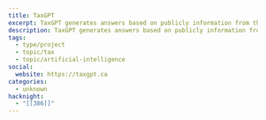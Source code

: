 ```yaml
---
title: TaxGPT
excerpt: TaxGPT generates answers based on publicly information from the Canada Revenue Agency website.
description: TaxGPT generates answers based on publicly information from the Canada Revenue Agency website. It uses the ChatGPT’s AI model to return information about Canada’s tax system, and is intended for a beginner audience. The intent is to provide a friendly and approachable way to start learning about taxes, not to solve for complex scenarios.
tags:
  - type/project
  - topic/tax
  - topic/artificial-intelligence
social:
  website: https://taxgpt.ca
categories:
  - unknown
hacknight:
  - "[[386]]"
---
```

